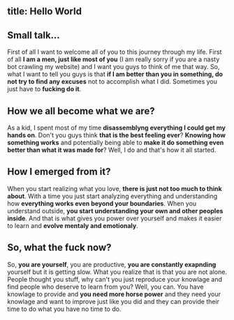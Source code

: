title: Hello World
---
## Small talk... 
First of all I want to welcome all of you to this journey through my life. 
First of all **I am a men, just like most of you** (I am really sorry if you are a nasty bot crawling my website) and I want you guys to think of me that way. So, what I want to tell you guys is that **if I am better than you in something, do not try to find any excuses** not to accomplish what I did. 
Sometimes you just have to **fucking do it**. 

## How we all become what we are? 
As a kid, I spent most of my time **disassemblyng everything I could get my hands on**. Don't you guys think **that is the best feeling ever**? **Knowing how something works** and potentially being able to **make it do something even better than what it was made for**? Well, I do and that's how it all started. 

## How I emerged from it? 
When you start realizing what you love, **there is just not too much to think about**. With a time you just start analyzing everything and understanding how **everything works even beyond your boundaries**. When you understand outside, **you start understanding your own and other peoples inside**. And that is what gives you power over yourself and makes it easier to learn and **evolve mentaly and emotionaly**. 

## So, what the fuck now? 
So, **you are yourself**, you are productive, **you are constantly exapnding** yourself but it is getting slow. What you realize that is that you are not alone. People thought you stuff, why can't you just reproduce your knowlage and find people who deserve to learn from you? Well, you can. You have knowlage to provide and **you need more horse power** and they need your knowlage and want to improve just like you did and they can provide their time to do what you have no time to do.

